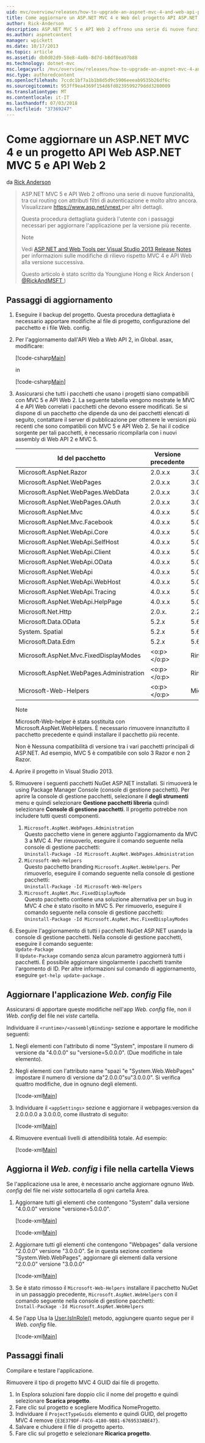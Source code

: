 ```yaml
---
uid: mvc/overview/releases/how-to-upgrade-an-aspnet-mvc-4-and-web-api-project-to-aspnet-mvc-5-and-web-api-2
title: Come aggiornare un ASP.NET MVC 4 e Web del progetto API ASP.NET MVC 5 e API Web 2 | Microsoft Docs
author: Rick-Anderson
description: ASP.NET MVC 5 e API Web 2 offrono una serie di nuove funzionalità, tra cui routing con attributi filtri di autenticazione e molto altro ancora.
ms.author: aspnetcontent
manager: wpickett
ms.date: 10/17/2013
ms.topic: article
ms.assetid: db0d02d9-58e8-4a0b-8d7d-b8df8ea97b88
ms.technology: dotnet-mvc
msc.legacyurl: /mvc/overview/releases/how-to-upgrade-an-aspnet-mvc-4-and-web-api-project-to-aspnet-mvc-5-and-web-api-2
msc.type: authoredcontent
ms.openlocfilehash: 7ccdc1bf7a1b1b8d5d9c5906eeeab9535b26df6c
ms.sourcegitcommit: 953ff9ea4369f154d6fd0239599279ddd3280009
ms.translationtype: MT
ms.contentlocale: it-IT
ms.lasthandoff: 07/03/2018
ms.locfileid: "37369247"
---
```

<a name="how-to-upgrade-an-aspnet-mvc-4-and-web-api-project-to-aspnet-mvc-5-and-web-api-2"></a>Come aggiornare un ASP.NET MVC 4 e un progetto API Web ASP.NET MVC 5 e API Web 2
====================
da [Rick Anderson](https://github.com/Rick-Anderson)

> ASP.NET MVC 5 e API Web 2 offrono una serie di nuove funzionalità, tra cui routing con attributi filtri di autenticazione e molto altro ancora. Visualizzare [ https://www.asp.net/vnext ](https://www.asp.net/core) per altri dettagli.
> 
> Questa procedura dettagliata guiderà l'utente con i passaggi necessari per aggiornare l'applicazione per la versione più recente.  
> 
> > [!NOTE]
> > Vedi [ASP.NET and Web Tools per Visual Studio 2013 Release Notes](../../../visual-studio/overview/2013/release-notes.md) per informazioni sulle modifiche di rilievo rispetto MVC 4 e API Web alla versione successiva.
> 
>   
> 
> Questo articolo è stato scritto da Youngjune Hong e Rick Anderson ( [ @RickAndMSFT ](https://twitter.com/#!/RickAndMSFT) )


## <a name="upgrade-steps"></a>Passaggi di aggiornamento

1. Eseguire il backup del progetto. Questa procedura dettagliata è necessario apportare modifiche al file di progetto, configurazione del pacchetto e i file Web. config.
2. Per l'aggiornamento dall'API Web a Web API 2, in Global. asax, modificare:

    [!code-csharp[Main](how-to-upgrade-an-aspnet-mvc-4-and-web-api-project-to-aspnet-mvc-5-and-web-api-2/samples/sample1.cs)]

   in

    [!code-csharp[Main](how-to-upgrade-an-aspnet-mvc-4-and-web-api-project-to-aspnet-mvc-5-and-web-api-2/samples/sample2.cs)]
3. Assicurarsi che tutti i pacchetti che usano i progetti siano compatibili con MVC 5 e API Web 2. La seguente tabella vengono mostrate le MVC 4 e API Web correlati i pacchetti che devono essere modificati. Se si dispone di un pacchetto che dipende da uno dei pacchetti elencati di seguito, contattare il server di pubblicazione per ottenere le versioni più recenti che sono compatibili con MVC 5 e API Web 2. Se hai il codice sorgente per tali pacchetti, è necessario ricompilarla con i nuovi assembly di Web API 2 e MVC 5.   

    | **Id del pacchetto** | **Versione precedente** | **Nuova versione** |
    | --- | --- | --- |
    | Microsoft.AspNet.Razor | 2.0.x.x | 3.0.0 |
    | Microsoft.AspNet.WebPages | 2.0.x.x | 3.0.0 |
    | Microsoft.AspNet.WebPages.WebData | 2.0.x.x | 3.0.0 |
    | Microsoft.AspNet.WebPages.OAuth | 2.0.x.x | 3.0.0 |
    | Microsoft.AspNet.Mvc | 4.0.x.x | 5.0.0 |
    | Microsoft.AspNet.Mvc.Facebook | 4.0.x.x | 5.0.0 |
    | Microsoft.AspNet.WebApi.Core | 4.0.x.x | 5.0.0 |
    | Microsoft.AspNet.WebApi.SelfHost | 4.0.x.x | 5.0.0 |
    | Microsoft.AspNet.WebApi.Client | 4.0.x.x | 5.0.0 |
    | Microsoft.AspNet.WebApi.OData | 4.0.x.x | 5.0.0 |
    | Microsoft.AspNet.WebApi | 4.0.x.x | 5.0.0 |
    | Microsoft.AspNet.WebApi.WebHost | 4.0.x.x | 5.0.0 |
    | Microsoft.AspNet.WebApi.Tracing | 4.0.x.x | 5.0.0 |
    | Microsoft.AspNet.WebApi.HelpPage | 4.0.x.x | 5.0.0 |
    | Microsoft.Net.Http | 2.0.x. | 2.2.x. |
    | Microsoft.Data.OData | 5.2.x | 5.6.x |
    | System. Spatial | 5.2.x | 5.6.x |
    | Microsoft.Data.Edm | 5.2.x | 5.6.x |
    | Microsoft.AspNet.Mvc.FixedDisplayModes | <o:p> </o:p> | Rimosso |
    | Microsoft.AspNet.WebPages.Administration | <o:p> </o:p> | Rimosso |
    | Microsoft-Web-Helpers | <o:p> </o:p> | Microsoft.AspNet.WebHelpers |

    > [!NOTE]
    > Microsoft-Web-helper è stata sostituita con Microsoft.AspNet.WebHelpers. È necessario rimuovere innanzitutto il pacchetto precedente e quindi installare il pacchetto più recente.   
    >   
    > Non è Nessuna compatibilità di versione tra i vari pacchetti principali di ASP.NET. Ad esempio, MVC 5 è compatibile con solo 3 Razor e non 2 Razor.
4. Aprire il progetto in Visual Studio 2013.
5. Rimuovere i seguenti pacchetti NuGet ASP.NET installati. Si rimuoverà le using Package Manager Console (console di gestione pacchetti). Per aprire la console di gestione pacchetti, selezionare il **degli strumenti** menu e quindi selezionare **Gestione pacchetti libreria** quindi selezionare **Console di gestione pacchetti**. Il progetto potrebbe non includere tutti questi componenti.

    1. `Microsoft.AspNet.WebPages.Administration`  
   Questo pacchetto viene in genere aggiunto l'aggiornamento da MVC 3 a MVC 4. Per rimuoverlo, eseguire il comando seguente nella console di gestione pacchetti:  
        `Uninstall-Package -Id Microsoft.AspNet.WebPages.Administration`
    2. `Microsoft-Web-Helpers`   
   Questo pacchetto branding `Microsoft.AspNet.WebHelpers`. Per rimuoverlo, eseguire il comando seguente nella console di gestione pacchetti:  
        `Uninstall-Package -Id Microsoft-Web-Helpers`
    3. `Microsoft.AspNet.Mvc.FixedDisplayMode`  
   Questo pacchetto contiene una soluzione alternativa per un bug in MVC 4 che è stato risolto in MVC 5. Per rimuoverlo, eseguire il comando seguente nella console di gestione pacchetti:  
        `Uninstall-Package -Id Microsoft.AspNet.Mvc.FixedDisplayModes`
6. Eseguire l'aggiornamento di tutti i pacchetti NuGet ASP.NET usando la console di gestione pacchetti. Nella console di gestione pacchetti, eseguire il comando seguente:  
    `Update-Package`  
   Il `Update-Package` comando senza alcun parametro aggiornerà tutti i pacchetti. È possibile aggiornare singolarmente i pacchetti tramite l'argomento di ID. Per altre informazioni sul comando di aggiornamento, eseguire `get-help update-package` .

## <a name="update-the-application-webconfig-file"></a>Aggiornare l'applicazione *Web. config* File

Assicurarsi di apportare queste modifiche nell'app *Web. config* file, non il *Web. config* del file nei *viste* cartella.

Individuare il `<runtime>/<assemblyBinding>` sezione e apportare le modifiche seguenti:

1. Negli elementi con l'attributo di nome "System", impostare il numero di versione da "4.0.0.0" su "versione=5.0.0.0". (Due modifiche in tale elemento).
2. Negli elementi con l'attributo name &quot;spazi "e &quot;System.Web.WebPages&quot; impostare il numero di versione da"2.0.0.0"su"3.0.0.0". Si verifica quattro modifiche, due in ognuno degli elementi.

    [!code-xml[Main](how-to-upgrade-an-aspnet-mvc-4-and-web-api-project-to-aspnet-mvc-5-and-web-api-2/samples/sample3.xml?highlight=6,10,14)]
3. Individuare il `<appSettings>` sezione e aggiornare il webpages:version da 2.0.0.0.0 a 3.0.0.0, come illustrato di seguito:

    [!code-xml[Main](how-to-upgrade-an-aspnet-mvc-4-and-web-api-project-to-aspnet-mvc-5-and-web-api-2/samples/sample4.xml?highlight=2)]
4. Rimuovere eventuali livelli di attendibilità totale. Ad esempio:

    [!code-xml[Main](how-to-upgrade-an-aspnet-mvc-4-and-web-api-project-to-aspnet-mvc-5-and-web-api-2/samples/sample5.xml?highlight=2)]

## <a name="update-the-webconfig-files-under-the-views-folder"></a>Aggiorna il *Web. config* i file nella cartella Views

Se l'applicazione usa le aree, è necessario anche aggiornare ognuno *Web. config* del file nei *viste* sottocartella di ogni cartella Area.

1. Aggiornare tutti gli elementi che contengono "System" dalla versione "4.0.0.0" versione "versione=5.0.0.0".  

    [!code-xml[Main](how-to-upgrade-an-aspnet-mvc-4-and-web-api-project-to-aspnet-mvc-5-and-web-api-2/samples/sample6.xml?highlight=2)]

    [!code-xml[Main](how-to-upgrade-an-aspnet-mvc-4-and-web-api-project-to-aspnet-mvc-5-and-web-api-2/samples/sample7.xml?highlight=4-6,8)]
2. Aggiornare tutti gli elementi che contengono "Webpages" dalla versione "2.0.0.0" versione "3.0.0.0". Se in questa sezione contiene "System.Web.WebPages", aggiornare gli elementi dalla versione "2.0.0.0" versione "3.0.0.0"  

    [!code-xml[Main](how-to-upgrade-an-aspnet-mvc-4-and-web-api-project-to-aspnet-mvc-5-and-web-api-2/samples/sample8.xml?highlight=3-5)]
3. Se è stato rimosso il `Microsoft-Web-Helpers` installare il pacchetto NuGet in un passaggio precedente, `Microsoft.AspNet.WebHelpers` con il comando seguente nella console di gestione pacchetti:  
    `Install-Package -Id Microsoft.AspNet.WebHelpers`
4. Se l'app Usa la [User.IsInRole()](https://msdn.microsoft.com/en-us/library/system.web.security.roleprincipal.isinrole(v=vs.110).aspx) metodo, aggiungere quanto segue per il *Web. config* file.

    [!code-xml[Main](how-to-upgrade-an-aspnet-mvc-4-and-web-api-project-to-aspnet-mvc-5-and-web-api-2/samples/sample9.xml)]

## <a name="final-steps"></a>Passaggi finali

Compilare e testare l'applicazione.

Rimuovere il tipo di progetto MVC 4 GUID dai file di progetto.

1. In Esplora soluzioni fare doppio clic il nome del progetto e quindi selezionare **Scarica progetto**.
2. Fare clic sul progetto e scegliere Modifica NomeProgetto.
3. Individuare il `ProjectTypeGuids` elemento e quindi GUID, del progetto MVC 4 remove `{E3E379DF-F4C6-4180-9B81-6769533ABE47}`.
4. Salvare e chiudere il file di progetto aperto.
5. Fare clic sul progetto e selezionare **Ricarica progetto**.
